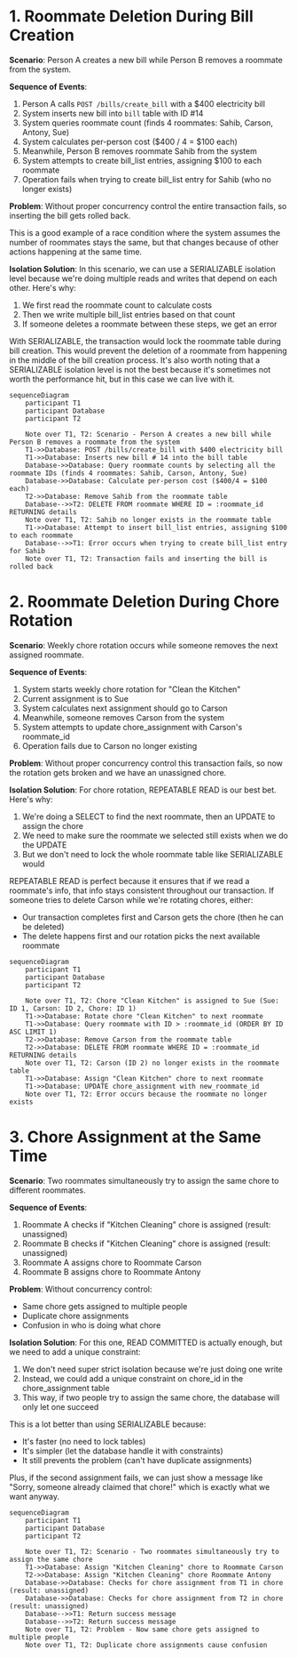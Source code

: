 # 1. Roommate Deletion During Bill Creation

**Scenario**: Person A creates a new bill while Person B removes a roommate from the system.

**Sequence of Events**:
1. Person A calls `POST /bills/create_bill` with a $400 electricity bill
2. System inserts new bill into `bill` table with ID #14
3. System queries roommate count (finds 4 roommates: Sahib, Carson, Antony, Sue)
4. System calculates per-person cost ($400 / 4 = $100 each)
5. Meanwhile, Person B removes roommate Sahib from the system
6. System attempts to create bill_list entries, assigning $100 to each roommate
7. Operation fails when trying to create bill_list entry for Sahib (who no longer exists)

**Problem**: Without proper concurrency control the entire transaction fails, so inserting the bill gets rolled back.

This is a good example of a race condition where the system assumes the number of roommates stays the same, but that changes because of other actions happening at the same time.

**Isolation Solution**: 
In this scenario, we can use a SERIALIZABLE isolation level because we're doing multiple reads and writes that depend on each other. Here's why:

1. We first read the roommate count to calculate costs
2. Then we write multiple bill_list entries based on that count
3. If someone deletes a roommate between these steps, we get an error

With SERIALIZABLE, the transaction would lock the roommate table during bill creation. This would prevent the deletion of a roommate from happening in the middle of the bill creation process. It's also worth noting that a SERIALIZABLE isolation level is not the best because it's sometimes not worth the performance hit, but in this case we can live with it.

``` mermaid
sequenceDiagram
    participant T1
    participant Database
    participant T2

    Note over T1, T2: Scenario - Person A creates a new bill while Person B removes a roommate from the system
    T1->>Database: POST /bills/create_bill with $400 electricity bill
    T1->>Database: Inserts new bill # 14 into the bill table
    Database->>Database: Query roommate counts by selecting all the roommate IDs (finds 4 roommates: Sahib, Carson, Antony, Sue)
    Database->>Database: Calculate per-person cost ($400/4 = $100 each)
    T2->>Database: Remove Sahib from the roommate table
    Database-->>T2: DELETE FROM roommate WHERE ID = :roommate_id RETURNING details
    Note over T1, T2: Sahib no longer exists in the roommate table
    T1->>Database: Attempt to insert bill_list entries, assigning $100 to each roommate
    Database-->>T1: Error occurs when trying to create bill_list entry for Sahib
    Note over T1, T2: Transaction fails and inserting the bill is rolled back
```

# 2. Roommate Deletion During Chore Rotation

**Scenario**: Weekly chore rotation occurs while someone removes the next assigned roommate.

**Sequence of Events**:
1. System starts weekly chore rotation for "Clean the Kitchen"
2. Current assignment is to Sue 
3. System calculates next assignment should go to Carson 
4. Meanwhile, someone removes Carson from the system
5. System attempts to update chore_assignment with Carson's roommate_id
6. Operation fails due to Carson no longer existing

**Problem**: Without proper concurrency control this transaction fails, so now the rotation gets broken and we have an unassigned chore.

**Isolation Solution**:
For chore rotation, REPEATABLE READ is our best bet. Here's why:
1. We're doing a SELECT to find the next roommate, then an UPDATE to assign the chore
2. We need to make sure the roommate we selected still exists when we do the UPDATE
3. But we don't need to lock the whole roommate table like SERIALIZABLE would

REPEATABLE READ is perfect because it ensures that if we read a roommate's info, that info stays consistent throughout our transaction. If someone tries to delete Carson while we're rotating chores, either:
- Our transaction completes first and Carson gets the chore (then he can be deleted)
- The delete happens first and our rotation picks the next available roommate

``` mermaid
sequenceDiagram
    participant T1
    participant Database
    participant T2

    Note over T1, T2: Chore "Clean Kitchen" is assigned to Sue (Sue: ID 1, Carson: ID 2, Chore: ID 1)
    T1->>Database: Rotate chore "Clean Kitchen" to next roommate
    T1->>Database: Query roommate with ID > :roommate_id (ORDER BY ID ASC LIMIT 1)
    T2->>Database: Remove Carson from the roommate table
    T2->>Database: DELETE FROM roommate WHERE ID = :roommate_id RETURNING details
    Note over T1, T2: Carson (ID 2) no longer exists in the roommate table
    T1->>Database: Assign "Clean Kitchen" chore to next roommate
    T1->>Database: UPDATE chore_assignment with new_roommate_id
    Note over T1, T2: Error occurs because the roommate no longer exists
```

# 3. Chore Assignment at the Same Time

**Scenario**: Two roommates simultaneously try to assign the same chore to different roommates.

**Sequence of Events**:
1. Roommate A checks if "Kitchen Cleaning" chore is assigned (result: unassigned)
2. Roommate B checks if "Kitchen Cleaning" chore is assigned (result: unassigned)
3. Roommate A assigns chore to Roommate Carson
4. Roommate B assigns chore to Roommate Antony

**Problem**: Without concurrency control:
- Same chore gets assigned to multiple people
- Duplicate chore assignments
- Confusion in who is doing what chore

**Isolation Solution**:
For this one, READ COMMITTED is actually enough, but we need to add a unique constraint:
1. We don't need super strict isolation because we're just doing one write
2. Instead, we could add a unique constraint on chore_id in the chore_assignment table
3. This way, if two people try to assign the same chore, the database will only let one succeed

This is a lot better than using SERIALIZABLE because:
- It's faster (no need to lock tables)
- It's simpler (let the database handle it with constraints)
- It still prevents the problem (can't have duplicate assignments)

Plus, if the second assignment fails, we can just show a message like "Sorry, someone already claimed that chore!" which is exactly what we want anyway.

``` mermaid
sequenceDiagram
    participant T1
    participant Database
    participant T2

    Note over T1, T2: Scenario - Two roommates simultaneously try to assign the same chore
    T1->>Database: Assign "Kitchen Cleaning" chore to Roommate Carson 
    T2->>Database: Assign "Kitchen Cleaning" chore Roommate Antony
    Database->>Database: Checks for chore assignment from T1 in chore (result: unassigned)
    Database->>Database: Checks for chore assignment from T2 in chore (result: unassigned)
    Database-->>T1: Return success message
    Database-->>T2: Return success message
    Note over T1, T2: Problem - Now same chore gets assigned to multiple people
    Note over T1, T2: Duplicate chore assignments cause confusion
```